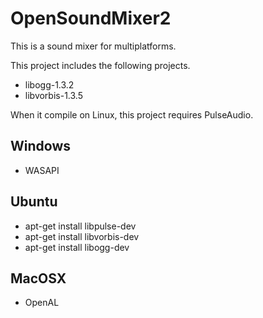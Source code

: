 ﻿OpenSoundMixer2
==============

This is a sound mixer for multiplatforms.

This project includes the following projects.

* libogg-1.3.2
* libvorbis-1.3.5

When it compile on Linux, this project requires PulseAudio.

## Windows
* WASAPI

## Ubuntu
- apt-get install libpulse-dev
- apt-get install libvorbis-dev
- apt-get install libogg-dev

## MacOSX
* OpenAL

